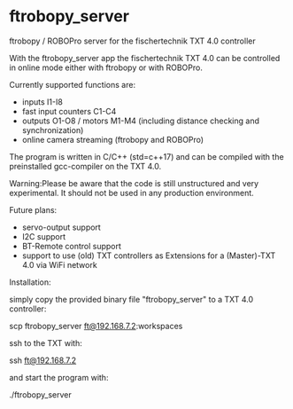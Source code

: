 # ftrobopy_server
ftrobopy / ROBOPro server for the fischertechnik TXT 4.0 controller

With the ftrobopy_server app the fischertechnik TXT 4.0 can be controlled in online mode either with ftrobopy or with ROBOPro.

Currently supported functions are:

- inputs I1-I8
- fast input counters C1-C4
- outputs O1-O8 / motors M1-M4 (including distance checking and synchronization)
- online camera streaming (ftrobopy and ROBOPro)

The program is written in C/C++ (std=c++17) and can be compiled with the preinstalled gcc-compiler on the TXT 4.0.

Warning:Please be aware that the code is still unstructured and very experimental.
It should not be used in any production environment.

Future plans:

- servo-output support
- I2C support
- BT-Remote control support
- support to use (old) TXT controllers as Extensions for a (Master)-TXT 4.0 via WiFi network

Installation:

simply copy the provided binary file "ftrobopy_server" to a TXT 4.0 controller:

   scp ftrobopy_server ft@192.168.7.2:workspaces

ssh to the TXT with:

   ssh ft@192.168.7.2

and start the program with:

   ./ftrobopy_server


